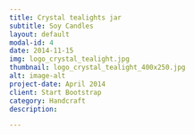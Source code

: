 ```yaml
---
title: Crystal tealights jar
subtitle: Soy Candles
layout: default
modal-id: 4
date: 2014-11-15
img: logo_crystal_tealight.jpg
thumbnail: logo_crystal_tealight_400x250.jpg
alt: image-alt
project-date: April 2014
client: Start Bootstrap
category: Handcraft
description:  

---
```

